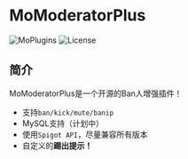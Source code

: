 # MoModeratorPlus

![MoPlugins](https://img.shields.io/badge/PoweredBy-OpenMoPlugin-blue) ![License](https://img.shields.io/github/license/moran0710/MoModeratorPlus)

## 简介

MoModeratorPlus是一个开源的Ban人增强插件！

- 支持`ban/kick/mute/banip`
- MySQL支持（计划中）
- 使用`Spigot API`，尽量兼容所有版本
- 自定义的**踢出提示！**